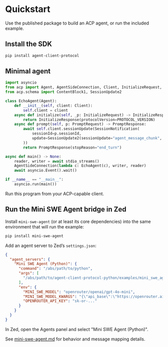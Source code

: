 # Quickstart

Use the published package to build an ACP agent, or run the included example.

## Install the SDK

```bash
pip install agent-client-protocol
```

## Minimal agent

```python
import asyncio
from acp import Agent, AgentSideConnection, Client, InitializeRequest, InitializeResponse, PromptRequest, PromptResponse, SessionNotification, stdio_streams, PROTOCOL_VERSION
from acp.schema import ContentBlock1, SessionUpdate2

class EchoAgent(Agent):
    def __init__(self, client: Client):
        self.client = client
    async def initialize(self, _p: InitializeRequest) -> InitializeResponse:
        return InitializeResponse(protocolVersion=PROTOCOL_VERSION)
    async def prompt(self, p: PromptRequest) -> PromptResponse:
        await self.client.sessionUpdate(SessionNotification(
            sessionId=p.sessionId,
            update=SessionUpdate2(sessionUpdate="agent_message_chunk", content=ContentBlock1(type="text", text="Hello from ACP")),
        ))
        return PromptResponse(stopReason="end_turn")

async def main() -> None:
    reader, writer = await stdio_streams()
    AgentSideConnection(lambda c: EchoAgent(c), writer, reader)
    await asyncio.Event().wait()

if __name__ == "__main__":
    asyncio.run(main())
```

Run this program from your ACP-capable client.

## Run the Mini SWE Agent bridge in Zed

Install `mini-swe-agent` (or at least its core dependencies) into the same environment that will run the example:

```bash
pip install mini-swe-agent
```

Add an agent server to Zed’s `settings.json`:

```json
{
  "agent_servers": {
    "Mini SWE Agent (Python)": {
      "command": "/abs/path/to/python",
      "args": [
        "/abs/path/to/agent-client-protocol-python/examples/mini_swe_agent/agent.py"
      ],
      "env": {
        "MINI_SWE_MODEL": "openrouter/openai/gpt-4o-mini",
        "MINI_SWE_MODEL_KWARGS": "{\"api_base\":\"https://openrouter.ai/api/v1\"}",
        "OPENROUTER_API_KEY": "sk-or-..."
      }
    }
  }
}
```

In Zed, open the Agents panel and select "Mini SWE Agent (Python)".

See [mini-swe-agent.md](mini-swe-agent.md) for behavior and message mapping details.
